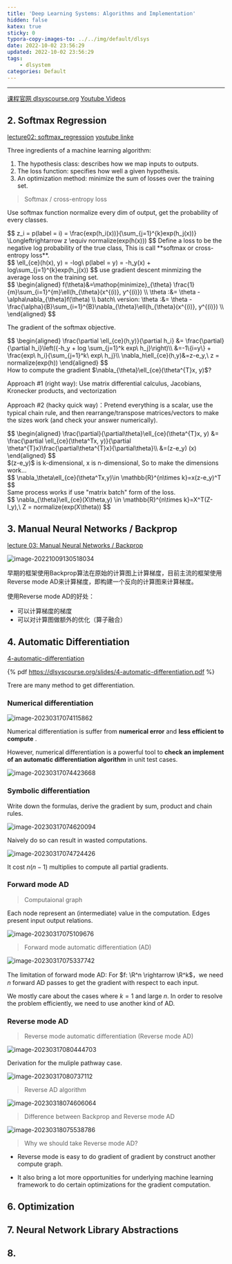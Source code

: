 ```yaml
---
title: 'Deep Learning Systems: Algorithms and Implementation'
hidden: false
katex: true
sticky: 0
typora-copy-images-to: ../../img/default/dlsys
date: 2022-10-02 23:56:29
updated: 2022-10-02 23:56:29
tags:
	- dlsystem
categories: Default
---
```




<!-- more -->

---

[课程官网 dlsyscourse.org](https://dlsyscourse.org/)    [Youtube Videos](https://www.youtube.com/channel/UC3-KIvmiIaZimgXMNt7F99g/videos)



## 2. Softmax Regression

[lecture02: softmax_regression](https://dlsyscourse.org/slides/softmax_regression.pdf)      [youtube linke](https://www.youtube.com/watch?v=MlivXhZFbNA)

Three ingredients of a machine learning algorithm:

1. The hypothesis class: describes how we map inputs to outputs.
2. The loss function: specifies how well a given hypothesis.
3. An optimization method: minimize the sum of losses over the training set.





> Softmax / cross-entropy loss

Use softmax function normalize every dim of output, get the probability of every classes.
<div>
$$
z_i = p(label = i) = \frac{exp(h_i(x))}{\sum_{j=1}^{k}exp(h_j(x))} \Longleftrightarrow z \equiv normalize(exp(h(x)))
$$
Define a loss to be the negative log probability of the true class, This is call **softmax or cross-entropy loss**.
</div>

<div>
$$
\ell_{ce}(h(x), y) = -log\ p(label = y) = -h_y(x) + log\sum_{j=1}^{k}exp(h_j(x))
$$
use gradient descent minmizing the average loss on the training set.
</div>

<div>
$$
\begin{aligned}
f(\theta)&=\mathop{minimize}_{\theta} \frac{1}{m}\sum_{i=1}^{m}\ell(h_{\theta}(x^{(i)}, y^{(i)}) \\
\theta :&= \theta - \alpha\nabla_{\theta}f(\theta) \\
batch\ version: \theta :&= \theta - \frac{\alpha}{B}\sum_{i=1}^{B}\nabla_{\theta}\ell(h_{\theta}(x^{(i)}, y^{(i)}) \\
\end{aligned}
$$
</div>


The gradient of the softmax objective.
<div>
$$
\begin{aligned}
\frac{\partial \ell_{ce}(h,y)}{\partial h_i} &= \frac{\partial}{\partial h_i}\left({-h_y + log \sum_{j=1}^k exp\ h_j}\right)\\
&=-1\{i=y\} + \frac{exp\ h_i}{\sum_{j=1}^k\ exp\ h_j}\\
\nabla_h\ell_{ce}(h,y)&=z-e_y,\ z = normalize(exp(h))
\end{aligned}
$$
</div>
How to compute the gradient $\nabla_{\theta}\ell_{ce}(\theta^{T}x, y)$?

Approach #1 (right way): Use matrix differential calculus, Jacobians, Kronecker products, and vectorization

Approach #2 (hacky quick way)：Pretend everything is a scalar, use the typical chain rule, and then rearrange/transpose matrices/vectors to make the sizes work (and check your answer numerically).

<div>
$$
\begin{aligned}
\frac{\partial}{\partial\theta}\ell_{ce}(\theta^{T}x, y) &= \frac{\partial \ell_{ce}(\theta^Tx, y)}{\partial \theta^{T}x}\frac{\partial\theta^{T}x}{\partial\theta}\\
&=(z-e_y) (x)
\end{aligned}
$$
</div>
$(z-e_y)$ is k-dimensional, x is n-dimensional, So to make the dimensions work...
<div>
$$
\nabla_\theta\ell_{ce}(\theta^Tx,y)\in \mathbb{R}^{n\times k}=x(z-e_y)^T
$$
</div>
Same process works if use "matrix batch" form of the loss.

<div>
$$
\nabla_{\theta}\ell_{ce}(X\theta,y) \in \mathbb{R}^{n\times k}=X^T(Z-I_y),\ Z = normalize(exp(X\theta))
$$
</div>






## 3. Manual Neural Networks / Backprop

[lecture 03:  Manual Neural Networks / Backprop](https://dlsyscourse.org/slides/manual_neural_nets.pdf) 



![image-20221009130518034](../../img/default/dlsys/image-20221009130518034.png)

早期的框架使用Backprop算法在原始的计算图上计算梯度，目前主流的框架使用Reverse mode AD来计算梯度，即构建一个反向的计算图来计算梯度。

使用Reverse mode AD的好处：

- 可以计算梯度的梯度
- 可以对计算图做额外的优化（算子融合）





## 4. Automatic Differentiation

[4-automatic-differentiation](https://dlsyscourse.org/slides/4-automatic-differentiation.pdf)

{% pdf https://dlsyscourse.org/slides/4-automatic-differentiation.pdf %}





Trere are many method to get differentiation.



### Numerical differentiation



![image-20230317074115862](../../img/default/dlsys/image-20230317074115862.png)

Numerical differentiation is suffer from **numerical error** and **less efficient to compute** .

However, numerical differentiation is a powerful tool to **check an implement of an automatic differentiation algorithm** in unit test cases.

![image-20230317074423668](../../img/default/dlsys/image-20230317074423668.png)



### Symbolic differentiation



Write down the formulas, derive the gradient by sum, product and chain rules.

![image-20230317074620094](../../img/default/dlsys/image-20230317074620094.png)

Naively do so can result in wasted computations.

![image-20230317074724426](../../img/default/dlsys/image-20230317074724426.png)

It cost $n(n-1)$ multiplies to compute all partial gradients.





### Forward mode AD

> Computaional graph



Each node represent an (intermediate) value in the computation. Edges present input output relations.

![image-20230317075109676](../../img/default/dlsys/image-20230317075109676.png)





> Forward mode automatic differentiation (AD)



![image-20230317075337742](../../img/default/dlsys/image-20230317075337742.png)



The limitation of forward mode AD: For $f: \R^n \rightarrow \R^k$，we need $n$ forward AD passes to get the gradient with respect to each input.

We mostly care about the cases where $k = 1$ and large $n$. In order to resolve the problem efficiently, we need to use another kind of AD.



### Reverse mode AD



> Reverse mode automatic differentiation (Reverse mode AD)

![image-20230317080444703](../../img/default/dlsys/image-20230317080444703.png)



Derivation for the muliple pathway case.

![image-20230317080737112](../../img/default/dlsys/image-20230317080737112.png)



> Reverse AD algorithm



![image-20230318074606064](../../img/default/dlsys/image-20230318074606064.png)



> Difference between Backprop and Reverse mode AD

![image-20230318075538786](../../img/default/dlsys/image-20230318075538786.png)

> Why we should take Reverse mode AD?

- Reverse mode is easy to do gradient of gradient by construct another compute graph.

- It also bring a lot more opportunities for underlying machine learning framework to do certain optimizations for the gradient computation.





## 6. Optimization



## 7. Neural Network Library Abstractions



## 8. 

<!-- Q.E.D. -->